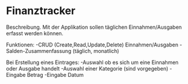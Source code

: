 # Finanztracker

Beschreibung.
Mit der Applikation sollen täglichen Einnahmen/Ausgaben erfasst werden können.

Funktionen:
-CRUD (Create,Read,Update,Delete) Einnahmen/Ausgaben
-Salden-Zusammenfassung (täglich, monatlich)

Bei Erstellung eines Eintrages:
-Auswahl ob es sich um eine Einnahmen oder Ausgabe handelt
-Auswahl einer Kategorie (sind vorgegeben) 
-Eingabe Betrag
-Eingabe Datum


